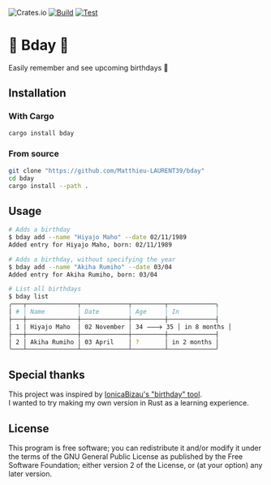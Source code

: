![Crates.io](https://img.shields.io/crates/v/bday)
[![Build](https://github.com/Matthieu-LAURENT39/bday/actions/workflows/build.yaml/badge.svg)](https://github.com/Matthieu-LAURENT39/bday/actions/workflows/build.yaml)
[![Test](https://github.com/Matthieu-LAURENT39/bday/actions/workflows/test.yaml/badge.svg)](https://github.com/Matthieu-LAURENT39/bday/actions/workflows/test.yaml)

# 🎂 Bday 🎉

Easily remember and see upcoming birthdays 🎂

## Installation
### With Cargo
```bash
cargo install bday
```

### From source
```bash
git clone "https://github.com/Matthieu-LAURENT39/bday"
cd bday
cargo install --path .
```

## Usage
```bash
# Adds a birthday
$ bday add --name "Hiyajo Maho" --date 02/11/1989
Added entry for Hiyajo Maho, born: 02/11/1989

# Adds a birthday, without specifying the year
$ bday add --name "Akiha Rumiho" --date 03/04
Added entry for Akiha Rumiho, born: 03/04

# List all birthdays
$ bday list
╭───┬──────────────┬─────────────┬─────────┬─────────────╮
│ # │ Name         │ Date        │ Age     │ In          │
├───┼──────────────┼─────────────┼─────────┼─────────────┤
│ 1 │ Hiyajo Maho  │ 02 November │ 34 🡒 35 │ in 8 months │
├───┼──────────────┼─────────────┼─────────┼─────────────┤
│ 2 │ Akiha Rumiho │ 03 April    │ ?       │ in 2 months │
╰───┴──────────────┴─────────────┴─────────┴─────────────╯
```


## Special thanks
This project was inspired by [IonicaBizau's "birthday" tool](https://github.com/IonicaBizau/birthday).  
I wanted to try making my own version in Rust as a learning experience.

## License
This program is free software; you can redistribute it and/or modify it under the terms of the GNU General Public License as published by the Free Software Foundation; either version 2 of the License, or (at your option) any later version.